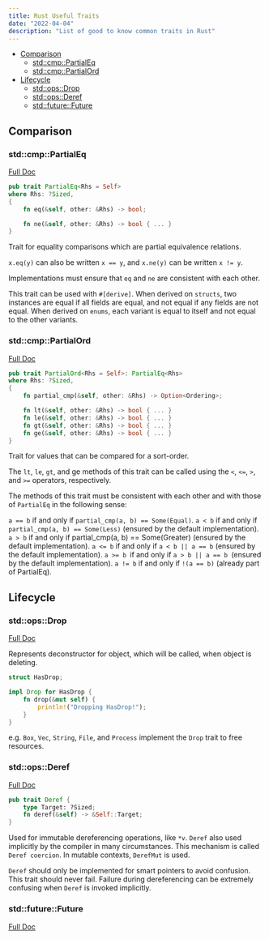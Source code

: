 ```yaml
---
title: Rust Useful Traits
date: "2022-04-04"
description: "List of good to know common traits in Rust"
---
```


- [Comparison](#comparison)
  - [std::cmp::PartialEq](#stdcmppartialeq)
  - [std::cmp::PartialOrd](#stdcmppartialord)
- [Lifecycle](#lifecycle)
  - [std::ops::Drop](#stdopsdrop)
  - [std::ops::Deref](#stdopsderef)
  - [std::future::Future](#stdfuturefuture)

## Comparison

### std::cmp::PartialEq

[Full Doc](https://doc.rust-lang.org/std/cmp/trait.PartialEq.html#)

```rust
pub trait PartialEq<Rhs = Self>
where Rhs: ?Sized,
{
    fn eq(&self, other: &Rhs) -> bool;

    fn ne(&self, other: &Rhs) -> bool { ... }
}
```

Trait for equality comparisons which are partial equivalence relations.

`x.eq(y)` can also be written `x == y`, and `x.ne(y)` can be written `x != y`.

Implementations must ensure that `eq` and `ne` are consistent with each other.

This trait can be used with `#[derive]`. When derived on `structs`, two instances are equal if all fields are equal, and not equal if any fields are not equal. When derived on `enums`, each variant is equal to itself and not equal to the other variants.

### std::cmp::PartialOrd

[Full Doc](https://doc.rust-lang.org/std/cmp/trait.PartialOrd.html)

```rust
pub trait PartialOrd<Rhs = Self>: PartialEq<Rhs>
where Rhs: ?Sized,
{
    fn partial_cmp(&self, other: &Rhs) -> Option<Ordering>;

    fn lt(&self, other: &Rhs) -> bool { ... }
    fn le(&self, other: &Rhs) -> bool { ... }
    fn gt(&self, other: &Rhs) -> bool { ... }
    fn ge(&self, other: &Rhs) -> bool { ... }
}
```

Trait for values that can be compared for a sort-order.

The `lt`, `le`, `gt`, and ge methods of this trait can be called using the `<`, `<=`, `>`, and `>=` operators, respectively.

The methods of this trait must be consistent with each other and with those of `PartialEq` in the following sense:

`a == b` if and only if `partial_cmp(a, b) == Some(Equal)`.
`a < b` if and only if `partial_cmp(a, b) == Some(Less)` (ensured by the default implementation).
`a > b` if and only if partial_cmp(a, b) == Some(Greater) (ensured by the default implementation).
`a <= b` if and only if `a < b || a == b` (ensured by the default implementation).
`a >= b `if and only if `a > b || a == b `(ensured by the default implementation).
`a != b` if and only if `!(a == b)` (already part of PartialEq).

## Lifecycle

### std::ops::Drop

[Full Doc](https://doc.rust-lang.org/std/ops/trait.Drop.html)

Represents deconstructor for object, which will be called, when object is deleting.

```rust
struct HasDrop;

impl Drop for HasDrop {
    fn drop(&mut self) {
        println!("Dropping HasDrop!");
    }
}
```

e.g. `Box`, `Vec`, `String`, `File`, and `Process` implement the `Drop` trait to free resources.

### std::ops::Deref

[Full Doc](https://doc.rust-lang.org/std/ops/trait.Deref.html)

```rust
pub trait Deref {
    type Target: ?Sized;
    fn deref(&self) -> &Self::Target;
}
```

Used for immutable dereferencing operations, like `*v`. `Deref` also used implicitly by the compiler in many circumstances. This mechanism is called `Deref coercion`. In mutable contexts, `DerefMut` is used.

`Deref` should only be implemented for smart pointers to avoid confusion. This trait should never fail. Failure during dereferencing can be extremely confusing when `Deref` is invoked implicitly.

### std::future::Future

[Full Doc](https://doc.rust-lang.org/std/future/trait.Future.html)



